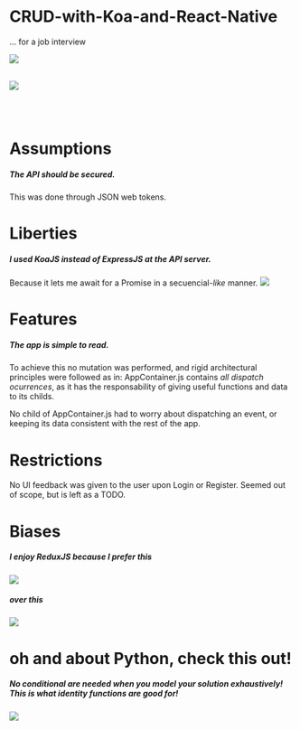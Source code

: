 # CRUD-with-Koa-and-React-Native
... for a job interview

![](https://i.imgur.com/Wb2XGvK.gif)
<br/>
<br/>

![](https://i.imgur.com/0HXfxay.png)

<br/>
<br/>

# Assumptions
##### The API should be secured.
This was done through JSON web tokens.

# Liberties
##### I used KoaJS instead of ExpressJS at the API server.
Because it lets me await for a Promise in a secuencial-_like_ manner.
![](https://i.imgur.com/g8TZal2.png)

# Features
##### The app is simple to read.
To achieve this no mutation was performed, and rigid architectural principles were followed as in: AppContainer.js contains _all dispatch ocurrences_, as it has the responsability of giving useful functions and data to its childs.

No child of AppContainer.js had to worry about dispatching an event, or keeping its data consistent with the rest of the app.

# Restrictions
No UI feedback was given to the user upon Login or Register. Seemed out of scope, but is left as a TODO.

# Biases
##### I enjoy ReduxJS because I prefer _this_
![](https://css-tricks.com/wp-content/uploads/2016/03/redux-article-3-02.svg)
##### over _this_
![](https://css-tricks.com/wp-content/uploads/2016/03/redux-article-3-01.svg)


# oh and about Python, check this out!
##### No conditional are needed when you model your solution exhaustively! This is what identity functions are good for!
![](https://i.imgur.com/SnV0Bly.png)
